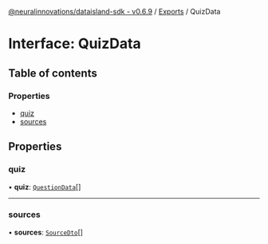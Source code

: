 [@neuralinnovations/dataisland-sdk - v0.6.9](../../README.md) / [Exports](../modules.md) / QuizData

# Interface: QuizData

## Table of contents

### Properties

- [quiz](QuizData.md#quiz)
- [sources](QuizData.md#sources)

## Properties

### quiz

• **quiz**: [`QuestionData`](QuestionData.md)[]

___

### sources

• **sources**: [`SourceDto`](SourceDto.md)[]
